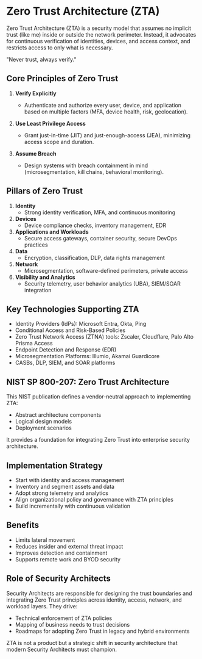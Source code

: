 # Zero Trust Architecture (ZTA)

Zero Trust Architecture (ZTA) is a security model that assumes no implicit trust (like me) inside or outside the network perimeter. Instead, it advocates for continuous verification of identities, devices, and access context, and restricts access to only what is necessary.

"Never trust, always verify."

## Core Principles of Zero Trust

1. **Verify Explicitly**
   - Authenticate and authorize every user, device, and application based on multiple factors (MFA, device health, risk, geolocation).

2. **Use Least Privilege Access**
   - Grant just-in-time (JIT) and just-enough-access (JEA), minimizing access scope and duration.

3. **Assume Breach**
   - Design systems with breach containment in mind (microsegmentation, kill chains, behavioral monitoring).

## Pillars of Zero Trust

1. **Identity**
   - Strong identity verification, MFA, and continuous monitoring
2. **Devices**
   - Device compliance checks, inventory management, EDR
3. **Applications and Workloads**
   - Secure access gateways, container security, secure DevOps practices
4. **Data**
   - Encryption, classification, DLP, data rights management
5. **Network**
   - Microsegmentation, software-defined perimeters, private access
6. **Visibility and Analytics**
   - Security telemetry, user behavior analytics (UBA), SIEM/SOAR integration

## Key Technologies Supporting ZTA

- Identity Providers (IdPs): Microsoft Entra, Okta, Ping
- Conditional Access and Risk-Based Policies
- Zero Trust Network Access (ZTNA) tools: Zscaler, Cloudflare, Palo Alto Prisma Access
- Endpoint Detection and Response (EDR)
- Microsegmentation Platforms: Illumio, Akamai Guardicore
- CASBs, DLP, SIEM, and SOAR platforms

## NIST SP 800-207: Zero Trust Architecture

This NIST publication defines a vendor-neutral approach to implementing ZTA:
- Abstract architecture components
- Logical design models
- Deployment scenarios

It provides a foundation for integrating Zero Trust into enterprise security architecture.

## Implementation Strategy

- Start with identity and access management
- Inventory and segment assets and data
- Adopt strong telemetry and analytics
- Align organizational policy and governance with ZTA principles
- Build incrementally with continuous validation

## Benefits

- Limits lateral movement
- Reduces insider and external threat impact
- Improves detection and containment
- Supports remote work and BYOD security

## Role of Security Architects

Security Architects are responsible for designing the trust boundaries and integrating Zero Trust principles across identity, access, network, and workload layers. They drive:
- Technical enforcement of ZTA policies
- Mapping of business needs to trust decisions
- Roadmaps for adopting Zero Trust in legacy and hybrid environments

ZTA is not a product but a strategic shift in security architecture that modern Security Architects must champion.


